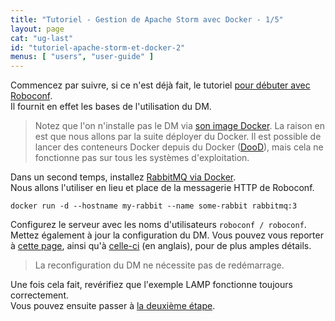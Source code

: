 ```yaml
---
title: "Tutoriel - Gestion de Apache Storm avec Docker - 1/5"
layout: page
cat: "ug-last"
id: "tutoriel-apache-storm-et-docker-2"
menus: [ "users", "user-guide" ]
---
```


Commencez par suivre, si ce n'est déjà fait, le tutoriel [pour débuter avec Roboconf](tutoriel-debuter-avec-roboconf.html).  
Il fournit en effet les bases de l'utilisation du DM.

> Notez que l'on n'installe pas le DM via [son image Docker](https://hub.docker.com/r/roboconf/roboconf-dm/). La raison en est que nous
> allons par la suite déployer du Docker. Il est possible de lancer des conteneurs Docker
> depuis du Docker ([DooD](http://container-solutions.com/running-docker-in-jenkins-in-docker/)), mais cela ne fonctionne pas sur tous les systèmes d'exploitation.

Dans un second temps, installez [RabbitMQ via Docker](https://hub.docker.com/_/rabbitmq/).  
Nous allons l'utiliser en lieu et place de la messagerie HTTP de Roboconf.

```
docker run -d --hostname my-rabbit --name some-rabbit rabbitmq:3
```

Configurez le serveur avec les noms d'utilisateurs `roboconf / roboconf`.  
Mettez également à jour la configuration du DM. Vous pouvez vous reporter à [cette page](/en/user-guide/installing-rabbit-mq.html),
ainsi qu'à [celle-ci](/en/user-guide/configuring-the-messaging.html) (en anglais), pour de plus amples détails.

> La reconfiguration du DM ne nécessite pas de redémarrage.

Une fois cela fait, revérifiez que l'exemple LAMP fonctionne toujours correctement.  
Vous pouvez ensuite passer à [la deuxième étape](tutoriel-apache-storm-et-docker-3.html).
